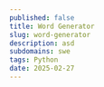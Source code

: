 ```yaml
---
published: false
title: Word Generator
slug: word-generator
description: asd
subdomains: swe
tags: Python
date: 2025-02-27
---
```

